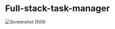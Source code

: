 # Full-stack-task-manager

![Screenshot (500)](https://github.com/user-attachments/assets/f8964b54-04a2-4ffd-a20f-b29bc3b75ac2)
